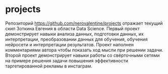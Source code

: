 # projects
Репозиторий https://github.com/nerovalentine/projects отражает текущий скил Зоткина Евгения в области Data Science.
Первый проект демонстрирует навыки анализа данных, подготовки данных, их интерпретации, преобразовании данных для обучения, обучения нейросети и интерпретации результатов. Проект наполнен комментариями автора чтобы показать ход мысли при решении задачи.
Второй проект демонстрирует навыки работы со свёрточными сетями на примере решения задачи повышения эффективности таргетированной рекламы в инстаграм.
